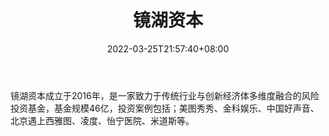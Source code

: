 ﻿---
weight: 
title: "镜湖资本"
description: "镜湖资本成立于2016年，是一家致力于传统行业与创新经济体多维度融合的风险投资基金，基金规模46亿，投资案例包括；美图秀秀、金科娱乐、中国好声音、北京遇上西雅图、凌度、怡宁..."
date: 2022-03-25T21:57:40+08:00
lastmod: 2022-03-25T16:45:40+08:00
draft: false
authors: ["Metabd"]
featuredImage: "jinghuziben.png"
link: ""
tags: ["投资机构","镜湖资本"]
categories: ["navigation"]
navigation: ["投资机构"]
lightgallery: true
toc: true
pinned: false
recommend: false
recommend1: false
---
镜湖资本成立于2016年，是一家致力于传统行业与创新经济体多维度融合的风险投资基金，基金规模46亿，投资案例包括；美图秀秀、金科娱乐、中国好声音、北京遇上西雅图、凌度、怡宁医院、米道斯等。
